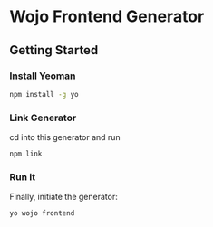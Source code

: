 # Wojo Frontend Generator

## Getting Started

### Install Yeoman

```bash
npm install -g yo
```

### Link Generator

cd into this generator and run

```bash
npm link
```

### Run it

Finally, initiate the generator:

```bash
yo wojo frontend
```
